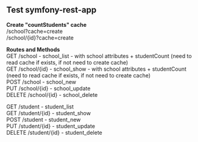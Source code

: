 <h2>Test symfony-rest-app</h2>

<strong>Create "countStudents" cache</strong><br>
/school?cache=create<br>
/school/{id}?cache=create<br>

<strong>Routes and Methods</strong><br>
GET /school - school_list - with school attributes + studentCount (need to read cache if exists, if not need to create cache)<br>
GET /school/{id} - school_show - with school attributes + studentCount (need to read cache if exists, if not need to create cache)<br>
POST /school - school_new<br>
PUT /school/{id} - school_update<br>
DELETE /school/{id} - school_delete<br>

GET /student - student_list<br>
GET /student/{id} - student_show<br>
POST /student - student_new<br>
PUT /student/{id} - student_update<br>
DELETE /student/{id} - student_delete<br>
